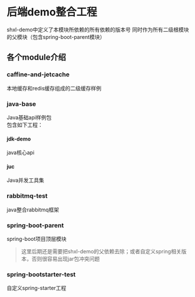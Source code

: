 # 后端demo整合工程
shxl-demo中定义了本模块所依赖的所有依赖的版本号
同时作为所有二级根模块的父模块（包含spring-boot-parent模块）
## 各个module介绍
### caffine-and-jetcache
本地缓存和redis缓存组成的二级缓存样例
### java-base
Java基础api样例包<br>
包含如下工程：
#### jdk-demo
java核心api
#### juc
Java并发工具集
### rabbitmq-test
java整合rabbitmq框架
### spring-boot-parent
spring-boot项目顶层模块
> 这里后期还是需要把shxl-demo的父依赖去除；或者自定义spring相关版本，否则很容易出现jar包冲突问题
### spring-bootstarter-test
自定义spring-starter工程